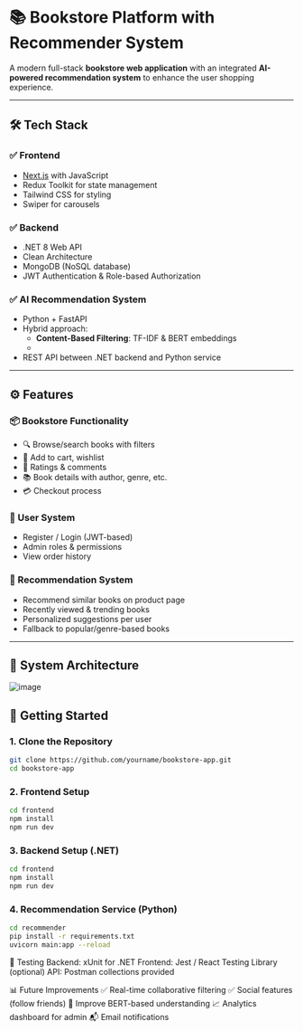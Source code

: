 # 📚 Bookstore Platform with Recommender System

A modern full-stack **bookstore web application** with an integrated **AI-powered recommendation system** to enhance the user shopping experience.

---

## 🛠️ Tech Stack

### ✅ Frontend
- [Next.js](https://nextjs.org/) with JavaScript
- Redux Toolkit for state management
- Tailwind CSS for styling
- Swiper for carousels

### ✅ Backend
- .NET 8 Web API
- Clean Architecture 
- MongoDB (NoSQL database)
- JWT Authentication & Role-based Authorization

### ✅ AI Recommendation System
- Python + FastAPI
- Hybrid approach:
  - **Content-Based Filtering**: TF-IDF & BERT embeddings
  - 
- REST API between .NET backend and Python service
---

## ⚙️ Features

### 📦 Bookstore Functionality
- 🔍 Browse/search books with filters
- 🛒 Add to cart, wishlist
- 📝 Ratings & comments
- 📚 Book details with author, genre, etc.
- 💳 Checkout process

### 👤 User System
- Register / Login (JWT-based)
- Admin roles & permissions
- View order history

### 🧠 Recommendation System
- Recommend similar books on product page
- Recently viewed & trending books
- Personalized suggestions per user
- Fallback to popular/genre-based books

---

## 🔄 System Architecture

![image](https://github.com/user-attachments/assets/a9a29f4f-70e2-4c57-bfff-8cb5342e35cd)

## 🚀 Getting Started

### 1. Clone the Repository
```bash
git clone https://github.com/yourname/bookstore-app.git
cd bookstore-app
```
### 2. Frontend Setup
```bash
cd frontend
npm install
npm run dev
```
### 3. Backend Setup (.NET)
```bash
cd frontend
npm install
npm run dev
```
### 4. Recommendation Service (Python)
```bash
cd recommender
pip install -r requirements.txt
uvicorn main:app --reload
```

🧪 Testing
Backend: xUnit for .NET
Frontend: Jest / React Testing Library (optional)
API: Postman collections provided

📊 Future Improvements
✅ Real-time collaborative filtering
✅ Social features (follow friends)
🔄 Improve BERT-based understanding
📈 Analytics dashboard for admin
📬 Email notifications
